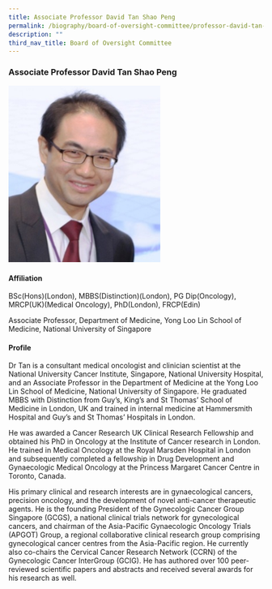 ```yaml
---
title: Associate Professor David Tan Shao Peng
permalink: /biography/board-of-oversight-committee/professor-david-tan-shao-peng/
description: ""
third_nav_title: Board of Oversight Committee
---
```

### Associate Professor David Tan Shao Peng

<img src="/images/Biography/Board%20of%20Oversight%20Committee/associate%20professor%20david%20tan%20shao%20peng.jpg" style="width:300px">

<h4> Affiliation </h4>

BSc(Hons)(London), MBBS(Distinction)(London), PG Dip(Oncology), MRCP(UK)(Medical Oncology), PhD(London), FRCP(Edin)

Associate Professor, Department of Medicine, Yong Loo Lin School of Medicine, National University of Singapore

<h4> Profile </h4>

Dr Tan is a consultant medical oncologist and clinician scientist at the National University Cancer Institute, Singapore, National University Hospital, and an Associate Professor in the Department of Medicine at the Yong Loo Lin School of Medicine, National University of Singapore. He graduated MBBS with Distinction from Guy’s, King’s and St Thomas’ School of Medicine in London, UK and trained in internal medicine at Hammersmith Hospital and Guy’s and St Thomas’ Hospitals in London.

He was awarded a Cancer Research UK Clinical Research Fellowship and obtained his PhD in Oncology at the Institute of Cancer research in London. He trained in Medical Oncology at the Royal Marsden Hospital in London and subsequently completed a fellowship in Drug Development and Gynaecologic Medical Oncology at the Princess Margaret Cancer Centre in Toronto, Canada.

His primary clinical and research interests are in gynaecological cancers, precision oncology, and the development of novel anti-cancer therapeutic agents. He is the founding President of the Gynecologic Cancer Group Singapore (GCGS), a national clinical trials network for gynecological cancers, and chairman of the Asia-Pacific Gynaecologic Oncology Trials (APGOT) Group, a regional collaborative clinical research group comprising gynecological cancer centres from the Asia-Pacific region. He currently also co-chairs the Cervical Cancer Research Network (CCRN) of the Gynecologic Cancer InterGroup (GCIG). He has authored over 100 peer-reviewed scientific papers and abstracts and received several awards for his research as well.